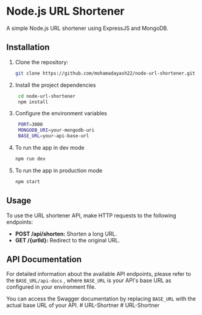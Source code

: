 # Node.js URL Shortener

A simple Node.js URL shortener using ExpressJS and MongoDB.

## Installation

1. Clone the repository:

   ```sh
   git clone https://github.com/mohamadayash22/node-url-shortener.git
   ```

2. Install the project dependencies

   ```sh
    cd node-url-shortener
    npm install
   ```

3. Configure the environment variables

   ```sh
    PORT=3000
    MONGODB_URI=your-mongodb-uri
    BASE_URL=your-api-base-url
   ```

4. To run the app in dev mode
   ```sh
   npm run dev
   ```
5. To run the app in production mode
   ```sh
   npm start
   ```

## Usage

To use the URL shortener API, make HTTP requests to the following endpoints:

- **POST /api/shorten:** Shorten a long URL.
- **GET /{urlId}:** Redirect to the original URL.

## API Documentation

For detailed information about the available API endpoints, please refer to the `BASE_URL/api-docs` , where `BASE_URL` is your API's base URL as configured in your environment file.

You can access the Swagger documentation by replacing `BASE_URL` with the actual base URL of your API.
#   U R L - S h o r t n e r  
 #   U R L - S h o r t n e r  
 